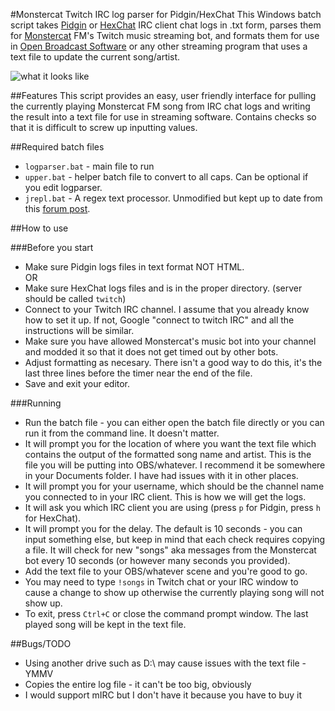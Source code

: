 #Monstercat Twitch IRC log parser for Pidgin/HexChat
This Windows batch script takes [Pidgin](http://www.pidgin.im/) or [HexChat](http://hexchat.github.io/) IRC client chat logs in .txt form, parses them for [Monstercat](http://twitch.tv/monstercat) FM's Twitch music streaming bot, and formats them for use in [Open Broadcast Software](http://obsproject.org) or any other streaming program that uses a text file to update the current song/artist.

![what it looks like](http://i.imgur.com/d5CBfSn.png)

##Features
This script provides an easy, user friendly interface for pulling the currently playing Monstercat FM song from IRC chat logs and writing the result into a text file for use in streaming software. Contains checks so that it is difficult to screw up inputting values.

##Required batch files
- `logparser.bat` - main file to run
- `upper.bat` - helper batch file to convert to all caps. Can be optional if you edit logparser.
- `jrepl.bat` - A regex text processor. Unmodified but kept up to date from this [forum post](http://www.dostips.com/forum/viewtopic.php?f=3&t=6044).

##How to use

###Before you start
- Make sure Pidgin logs files in text format NOT HTML.    
OR    
- Make sure HexChat logs files and is in the proper directory. (server should be called `twitch`)
- Connect to your Twitch IRC channel. I assume that you already know how to set it up. If not, Google "connect to twitch IRC" and all the instructions will be similar.
- Make sure you have allowed Monstercat's music bot into your channel and modded it so that it does not get timed out by other bots.
- Adjust formatting as necesary. There isn't a good way to do this, it's the last three lines before the timer near the end of the file.
- Save and exit your editor.

###Running
- Run the batch file - you can either open the batch file directly or you can run it from the command line. It doesn't matter.
- It will prompt you for the location of where you want the text file which contains the output of the formatted song name and artist. This is the file you will be putting into OBS/whatever. I recommend it be somewhere in your Documents folder. I have had issues with it in other places.
- It will prompt you for your username, which should be the channel name you connected to in your IRC client. This is how we will get the logs.
- It will ask you which IRC client you are using (press `p` for Pidgin, press `h` for HexChat).
- It will prompt you for the delay. The default is 10 seconds - you can input something else, but keep in mind that each check requires copying a file. It will check for new "songs" aka messages from the Monstercat bot every 10 seconds (or however many seconds you provided).
- Add the text file to your OBS/whatever scene and you're good to go.
- You may need to type `!songs` in Twitch chat or your IRC window to cause a change to show up otherwise the currently playing song will not show up.
- To exit, press `Ctrl+C` or close the command prompt window. The last played song will be kept in the text file.

##Bugs/TODO
- Using another drive such as D:\ may cause issues with the text file - YMMV
- Copies the entire log file - it can't be too big, obviously
- I would support mIRC but I don't have it because you have to buy it
